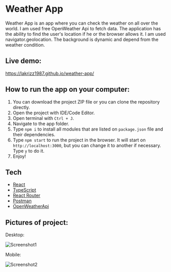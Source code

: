 # Weather App 

Weather App is an app where you can check the weather on all over the world. I am used free OpenWeather Api to fetch data.
Тhe application has the ability to find the user's location if he or the browser allows it. I am used navigator.geolocation.
The background is dynamic and depend from the weather condition.

## Live demo:

https://lakrizz1987.github.io/weather-app/

## How to run the app on your computer:

1. You can download the project ZIP file or you can clone the repository directly.
2. Open the project with IDE/Code Editor.
3. Open terminal with `Ctrl + J`.
4. Navigate to the app folder.
5. Type `npm i` to install all modules that are listed on `package.json` file and their dependencies.
6. Type `npm start` to run the project in the browser. It will start on `http://localhost:3000`, but you can change it to another if necessary. Type `y` to do it.
7. Enjoy!

## Tech

  - <a href="https://reactjs.org/">React</a>
  - <a href="https://www.typescriptlang.org/">TypeScript</a>
  - <a href="https://reactrouter.com/">React Router</a>
  - <a href="https://www.postman.com/">Postman</a>
  - <a href="https://openweathermap.org/api">OpenWeatherApi</a>

## Pictures of project:

Desktop:

![Screenshot1](https://user-images.githubusercontent.com/99616791/218719252-857cbf2a-7570-430a-a103-f040acbbfa51.png)

Mobile:

![Screenshot2](https://user-images.githubusercontent.com/99616791/218719282-50f4e076-8713-46d4-a635-c214c3fa147c.png)

